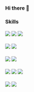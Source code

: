 ### Hi there 👋<br>

<H3>Skills<br><br>

<img src="https://img.shields.io/badge/Spring Boot-6DB33F?style=for-the-badge&logo=Spring Boot&logoColor=white">
<img src="https://img.shields.io/badge/Spring Security-6DB33F?style=for-the-badge&logo=Spring Security&logoColor=white">
<img src="https://img.shields.io/badge/Spring Data-6DB33F?style=for-the-badge&logo=Spring Data&logoColor=white"><br><br>
<img src="https://img.shields.io/badge/Java-F80000?style=for-the-badge&logo=Java&logoColor=white">
<img src="https://img.shields.io/badge/JavaScript-F7DF1E?style=for-the-badge&logo=JavaScript&logoColor=white"> <br><br>
<img src="https://img.shields.io/badge/MySQL-4479A1?style=for-the-badge&logo=MySQL&logoColor=white">
<img src="https://img.shields.io/badge/Oracle-F80000?style=for-the-badge&logo=Oracle&logoColor=white"><br><br>
<img src="https://img.shields.io/badge/Linux-FCC624?style=for-the-badge&logo=Linux&logoColor=white">
<img src="https://img.shields.io/badge/Docker-2496ED?style=for-the-badge&logo=Docker&logoColor=white"> 
<img src="https://img.shields.io/badge/Jenkins-D24939?style=for-the-badge&logo=Jenkins&logoColor=white"><br><br>
<img src="https://img.shields.io/badge/Thymeleaf-D24939?style=for-the-badge&logo=Thymeleaf&logoColor=white">
<img src="https://img.shields.io/badge/jQuery-0769AD?style=for-the-badge&logo=jQuery&logoColor=white">








